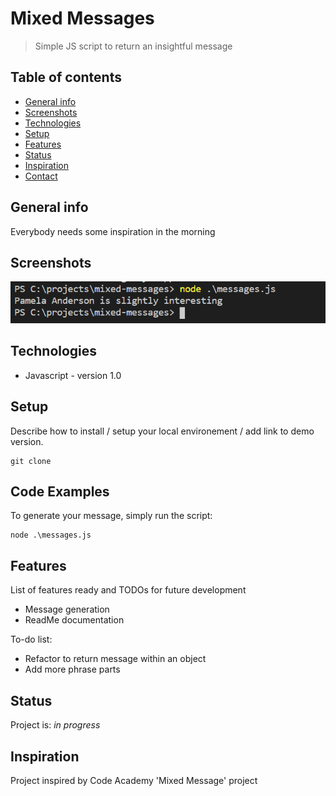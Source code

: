 # Mixed Messages
> Simple JS script to return an insightful message

## Table of contents
* [General info](#general-info)
* [Screenshots](#screenshots)
* [Technologies](#technologies)
* [Setup](#setup)
* [Features](#features)
* [Status](#status)
* [Inspiration](#inspiration)
* [Contact](#contact)

## General info
Everybody needs some inspiration in the morning

## Screenshots
![Example message](/img/code_output.PNG)

## Technologies
* Javascript - version 1.0

## Setup
Describe how to install / setup your local environement / add link to demo version.
```
git clone 
```

## Code Examples
To generate your message, simply run the script:

```
node .\messages.js
```

## Features
List of features ready and TODOs for future development
* Message generation
* ReadMe documentation

To-do list:
* Refactor to return message within an object
* Add more phrase parts

## Status
Project is: _in progress_

## Inspiration
Project inspired by Code Academy 'Mixed Message' project

